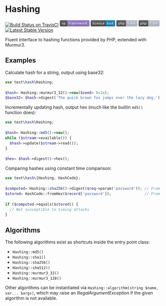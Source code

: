 Hashing
=======

[![Build Status on TravisCI](https://secure.travis-ci.org/xp-forge/hashing.svg)](http://travis-ci.org/xp-forge/hashing)
[![XP Framework Module](https://raw.githubusercontent.com/xp-framework/web/master/static/xp-framework-badge.png)](https://github.com/xp-framework/core)
[![BSD Licence](https://raw.githubusercontent.com/xp-framework/web/master/static/licence-bsd.png)](https://github.com/xp-framework/core/blob/master/LICENCE.md)
[![Required PHP 5.6+](https://raw.githubusercontent.com/xp-framework/web/master/static/php-5_6plus.png)](http://php.net/)
[![Supports PHP 7.0+](https://raw.githubusercontent.com/xp-framework/web/master/static/php-7_0plus.png)](http://php.net/)
[![Latest Stable Version](https://poser.pugx.org/xp-forge/hashing/version.png)](https://packagist.org/packages/xp-forge/hashing)

Fluent interface to hashing functions provided by PHP, extended with Murmur3.

Examples
--------

Calculate hash for a string, output using base32:

```php
use text\hash\Hashing;

$hash= Hashing::murmur3_32()->new($seed= 0x2a);
$base32= $hash->digest('The quick brown fox jumps over the lazy dog.')->base32();
```

Incrementally updating hash, output hex (much like the builtin `md5()` function does):

```php
use text\hash\Hashing;

$hash= Hashing::md5()->new();
while ($stream->available()) {
  $hash->update($stream->read());
}

$hex= $hash->digest()->hex();
```

Comparing hashes using constant time comparison:

```php
use text\hash\{Hashing, HashCode};

$computed= Hashing::sha256()->digest($req->param('password')); // From request
$stored= HashCode::fromHex($record['password']);               // From database

if ($computed->equals($stored)) {
  // Not susceptible to timing attacks
}
```

Algorithms
----------
The following algorithms exist as shortcuts inside the entry point class:

* `Hashing::md5()`
* `Hashing::sha1()`
* `Hashing::sha256()`
* `Hashing::sha512()`
* `Hashing::murmur3_32()`
* `Hashing::murmur3_128()`

Other algorithms can be instantiated via `Hashing::algorithm(string $name, var... $args)`, which may raise an *IllegalArgumentException* if the given algorithm is not available.
